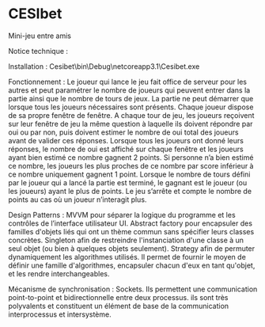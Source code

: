 # CESIbet
Mini-jeu entre amis

Notice technique : 

Installation : 
Cesibet\bin\Debug\netcoreapp3.1\Cesibet.exe

Fonctionnement :
Le joueur qui lance le jeu fait office de serveur pour les autres et peut paramétrer le nombre de joueurs qui peuvent entrer dans la partie ainsi que le nombre de tours de jeux. La partie ne peut démarrer que lorsque tous les joueurs nécessaires sont présents. Chaque joueur dispose de sa propre fenêtre de fenêtre.
A chaque tour de jeu, les joueurs reçoivent sur leur fenêtre de jeu la même question à laquelle ils doivent répondre par oui ou par non, puis doivent estimer le nombre de oui total des joueurs avant de valider ces réponses. Lorsque tous les joueurs ont donné leurs réponses, le nombre de oui est affiché sur chaque fenêtre et les joueurs ayant bien estimé ce nombre gagnent 2 points. Si personne n’a bien estimé ce nombre, les joueurs les plus proches de ce nombre par score inférieur à ce nombre uniquement gagnent 1 point.
Lorsque le nombre de tours défini par le joueur qui a lancé la partie est terminé, le gagnant est le joueur (ou les joueurs) ayant le plus de points.
Le jeu s’arrête et compte le nombre de points au cas où un joueur n’interagit plus.

Design Patterns : 
MVVM pour séparer la logique du programme et les contrôles de l’interface utilisateur UI.
Abstract factory pour encapsuler des familles d'objets liés qui ont un thème commun sans spécifier leurs classes concrètes.
Singleton afin de restreindre l'instanciation d'une classe à un seul objet (ou bien à quelques objets seulement).
Strategy afin de permuter dynamiquement les algorithmes utilisés. Il permet de fournir le moyen de définir une famille d'algorithmes, encapsuler chacun d'eux en tant qu'objet, et les rendre interchangeables.

Mécanisme de synchronisation :
Sockets. Ils permettent une communication point-to-point et bidirectionnelle entre deux processus. ils sont très polyvalents et constituent un élément de base de la communication interprocessus et intersystème. 






